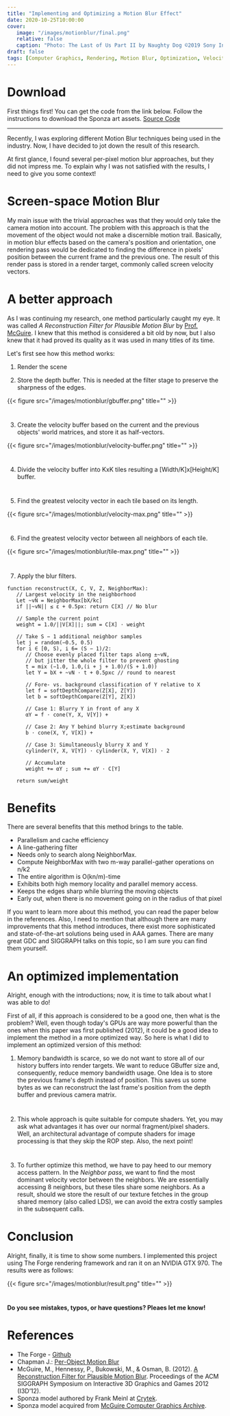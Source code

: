 ```yaml
---
title: "Implementing and Optimizing a Motion Blur Effect"
date: 2020-10-25T10:00:00
cover:
   image: "/images/motionblur/final.png"
   relative: false
   caption: "Photo: The Last of Us Part II by Naughty Dog ©2019 Sony Interactive Entertainment."
draft: false
tags: [Computer Graphics, Rendering, Motion Blur, Optimization, Velocity Buffer]
---
```


# Download
First things first! You can get the code from the link below. Follow the instructions to download the Sponza art assets. 
[Source Code](https://github.com/AminAliari/motion-blur)

---

Recently, I was exploring different Motion Blur techniques being used in the industry. Now, I have decided to jot down the result of this research.

At first glance, I found several per-pixel motion blur approaches, but they did not impress me. To explain why I was not satisfied with the results, I need to give you some context!

# Screen-space Motion Blur
My main issue with the trivial approaches was that they would only take the camera motion into account. The problem with this approach is that the movement of the object would not make a discernible motion trail. Basically, in motion blur effects based on the camera's position and orientation, one rendering pass would be dedicated to finding the difference in pixels' position between the current frame and the previous one. The result of this render pass is stored in a render target, commonly called screen velocity vectors.

# A better approach
As I was continuing my research, one method particularly caught my eye. It was called *A Reconstruction Filter for Plausible Motion Blur* by [Prof. McGuire](https://casual-effects.com/research/McGuire2012Blur/index.html). I knew that this method is considered a bit old by now, but I also knew that it had proved its quality as it was used in many titles of its time.

Let's first see how this method works:

1. Render the scene

2. Store the depth buffer. This is needed at the filter stage to preserve the sharpness of the edges.

{{< figure src="/images/motionblur/gbuffer.png" title="" >}}

#

3. Create the velocity buffer based on the current and the previous objects' world matrices, and store it as half-vectors.

{{< figure src="/images/motionblur/velocity-buffer.png" title="" >}}

#

4. Divide the velocity buffer into KxK tiles resulting a [Width/K]x[Height/K] buffer.

#

5. Find the greatest velocity vector in each tile based on its length.

{{< figure src="/images/motionblur/velocity-max.png" title="" >}}

#

6. Find the greatest velocity vector between all neighbors of each tile.

{{< figure src="/images/motionblur/tile-max.png" title="" >}}

#

7. Apply the blur filters.

```
function reconstruct(X, C, V, Z, NeighborMax):
   // Largest velocity in the neighborhood
   Let ~vN = NeighborMax[bX/kc]   
   if ||~vN|| ≤ ε + 0.5px: return C[X] // No blur

   // Sample the current point
   weight = 1.0/||V[X]||; sum = C[X] · weight
   
   // Take S − 1 additional neighbor samples
   let j = random(−0.5, 0.5)
   for i ∈ [0, S), i 6= (S − 1)/2:
      // Choose evenly placed filter taps along ±~vN,
      // but jitter the whole filter to prevent ghosting
      t = mix (−1.0, 1.0,(i + j + 1.0)/(S + 1.0))
      let Y = bX + ~vN · t + 0.5pxc // round to nearest

      // Fore- vs. background classification of Y relative to X
      let f = softDepthCompare(Z[X], Z[Y])
      let b = softDepthCompare(Z[Y], Z[X])

      // Case 1: Blurry Y in front of any X
      αY = f · cone(Y, X, V[Y]) +

      // Case 2: Any Y behind blurry X;estimate background
      b · cone(X, Y, V[X]) +

      // Case 3: Simultaneously blurry X and Y
      cylinder(Y, X, V[Y]) · cylinder(X, Y, V[X]) · 2

      // Accumulate
      weight += αY ; sum += αY · C[Y]

   return sum/weight
```

# Benefits

There are several benefits that this method brings to the table.

- Parallelism and cache efficiency
- A line-gathering filter
- Needs only to search along NeighborMax.
- Compute NeighborMax with two m-way parallel-gather operations on n/k2
- The entire algorithm is O(kn/m)-time
- Exhibits both high memory locality and parallel memory access.
- Keeps the edges sharp while blurring the moving objects
- Early out, when there is no movement going on in the radius of that pixel

If you want to learn more about this method, you can read the paper below in the references. Also, I need to mention that although there are many improvements that this method introduces, there exist more sophisticated and state-of-the-art solutions being used in AAA games. There are many great GDC and SIGGRAPH talks on this topic, so I am sure you can find them yourself.

####

# An optimized implementation
Alright, enough with the introductions; now, it is time to talk about what I was able to do!

First of all, if this approach is considered to be a good one, then what is the problem? Well, even though today's GPUs are way more powerful than the ones when this paper was first published (2012), it could be a good idea to implement the method in a more optimized way.
So here is what I did to implement an optimized version of this method:

1. Memory bandwidth is scarce, so we do not want to store all of our history buffers into render targets. We want to reduce GBuffer size and, consequently, reduce memory bandwidth usage. One Idea is to store the previous frame's depth instead of position. This saves us some bytes as we can reconstruct the last frame's position from the depth buffer and previous camera matrix.

#

2. This whole approach is quite suitable for compute shaders. Yet, you may ask what advantages it has over our normal fragment/pixel shaders. Well, an architectural advantage of compute shaders for image processing is that they skip the ROP step. Also, the next point!

#

3. To further optimize this method, we have to pay heed to our memory access pattern. In the *Neighbor pass*, we want to find the most dominant velocity vector between the neighbors. We are essentially accessing 8 neighbors, but these tiles share some neighbors. As a result, should we store the result of our texture fetches in the group shared memory (also called LDS), we can avoid the extra costly samples in the subsequent calls.

# Conclusion
Alright, finally, it is time to show some numbers. I implemented this project using The Forge rendering framework and ran it on an NVIDIA GTX 970. The results were as follows:

{{< figure src="/images/motionblur/result.png" title="" >}}

#

**Do you see mistakes, typos, or have questions? Pleaes let me know!**

####

# References
- The Forge - [Github](https://github.com/ConfettiFX/The-Forge)
- Chapman J.: [Per-Object Motion Blur](http://john-chapman-graphics.blogspot.com/2013/01/per-object-motion-blur.html)
- McGuire, M., Hennessy, P., Bukowski, M., & Osman, B. (2012). [A Reconstruction Filter for Plausible Motion Blur](https://casual-effects.com/research/McGuire2012Blur/index.html). Proceedings of the ACM SIGGRAPH Symposium on Interactive 3D Graphics and Games 2012 (I3D’12).
- Sponza model authored by Frank Meinl at [Crytek](https://www.crytek.com).
- Sponza model acquired from [McGuire Computer Graphics Archive](https://casual-effects.com/data).
  
  